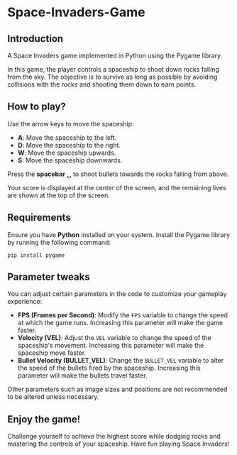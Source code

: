 # Space-Invaders-Game

## Introduction
A Space Invaders game implemented in Python using the Pygame library.

In this game, the player controls a spaceship to shoot down rocks falling from the sky. The objective is to survive as long as possible by avoiding collisions with the rocks and shooting them down to earn points.

## How to play?
Use the arrow keys to move the spaceship: 
- **A**: Move the spaceship to the left.
- **D**: Move the spaceship to the right.
- **W**: Move the spaceship upwards.
- **S**: Move the spaceship downwards.

Press the **spacebar ␣** to shoot bullets towards the rocks falling from above.

Your score is displayed at the center of the screen, and the remaining lives are shown at the top of the screen.

## Requirements
Ensure you have **Python** installed on your system. Install the Pygame library by running the following command:

```
pip install pygame
```

## Parameter tweaks
You can adjust certain parameters in the code to customize your gameplay experience:

- **FPS (Frames per Second)**: Modify the `FPS` variable to change the speed at which the game runs. Increasing this parameter will make the game faster.
- **Velocity (VEL)**: Adjust the `VEL` variable to change the speed of the spaceship's movement. Increasing this parameter will make the spaceship move faster.
- **Bullet Velocity (BULLET_VEL)**: Change the `BULLET_VEL` variable to alter the speed of the bullets fired by the spaceship. Increasing this parameter will make the bullets travel faster.

Other parameters such as image sizes and positions are not recommended to be altered unless necessary.

## Enjoy the game!
Challenge yourself to achieve the highest score while dodging rocks and mastering the controls of your spaceship. Have fun playing Space Invaders!
